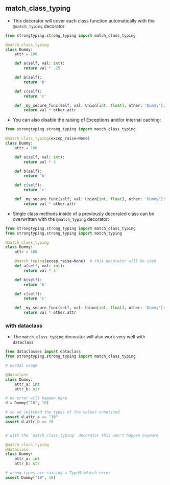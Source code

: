 ## match_class_typing
- This decorator will cover each class function automatically with the `@match_typing` decorator:
 
```python
from strongtyping.strong_typing import match_class_typing

@match_class_typing
class Dummy:
    attr = 100

    def a(self, val: int):
        return val * .25

    def b(self):
        return 'b'

    def c(self):
        return 'c'

    def _my_secure_func(self, val: Union[int, float], other: 'Dummy'):
        return val * other.attr
```
- You can also disable the raising of Exceptions and/or internal caching:
```python
from strongtyping.strong_typing import match_class_typing

@match_class_typing(excep_raise=None)
class Dummy:
    attr = 100

    def a(self, val: int):
        return val * 3

    def b(self):
        return 'b'

    def c(self):
        return 'c'

    def _my_secure_func(self, val: Union[int, float], other: 'Dummy'):
        return val * other.attr

```
- Single class methods inside of a previously decorated class can be overwritten with the `@match_typing` decorator:
```python
from strongtyping.strong_typing import match_class_typing
from strongtyping.strong_typing import match_typing

@match_class_typing
class Dummy:
    attr = 100

    @match_typing(excep_raise=None)  # this decorator will be used
    def a(self, val: int):
        return val * 3

    def b(self):
        return 'b'

    def c(self):
        return 'c'

    def _my_secure_func(self, val: Union[int, float], other: 'Dummy'):
        return val * other.attr
```

### with dataclass
- The `match_class_typing` decorator will also work very well with `dataclass`

```python
from dataclasses import dataclass
from strongtyping.strong_typing import match_class_typing

# normal usage

@dataclass
class Dummy:
    attr_a: int
    attr_b: str

# no error will happen here
d = Dummy("10", 10)

# so we switched the types of the values unnoticed
assert d.attr_a == "10"
assert d.attr_b == 10


# with the `match_class_typing` decorator this won't happen anymore

@match_class_typing
@dataclass
class Dummy:
    attr_a: int
    attr_b: str

# wrong types are raising a TypeMisMatch error
assert Dummy("10", 10)
```
